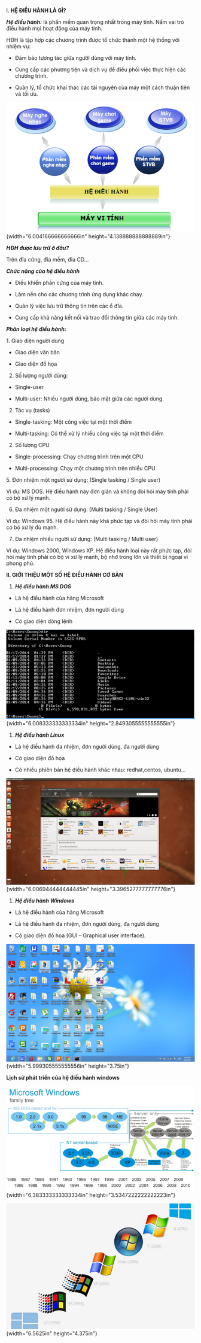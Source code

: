 I.  **HỆ ĐIỀU HÀNH LÀ GÌ?**

***Hệ điều hành:*** là phần mềm quan trọng nhất trong máy tính. Nắm vai
trò điều hành mọi hoạt động của máy tính.

HĐH là tập hợp các chương trình được tổ chức thành một hệ thống với
nhiệm vụ:

-   Đảm bảo tương tác giữa người dùng với máy tính.

-   Cung cấp các phương tiện và dịch vụ để điều phối việc thực hiện các
    chương trình.

-   Quản lý, tổ chức khai thác các tài nguyên của máy một cách thuận
    tiện và tối ưu.

![](3.1-tong-quan-ve-he-dieu-hanh-media/media/image1.png){width="6.004166666666666in"
height="4.138888888888889in"}

***HĐH được lưu trữ ở đâu?***

Trên đĩa cứng, đĩa mềm, đĩa CD…

***Chức năng của hệ điều hành***

-   Điều khiển phần cứng của máy tính.

-   Làm nền cho các chương trình ứng dụng khác chạy.

-   Quản lý việc lưu trữ thông tin trên các ổ đĩa.

-   Cung cấp khả năng kết nối và trao đổi thông tin giữa các máy tính.

***Phân loại hệ điều hành:***

1\. Giao diện người dùng

-   Giao diện văn bản

-   Giao diện đồ họa

2.  Số lượng người dùng:

-   Single-user

-   Multi-user: Nhiều người dùng, bảo mật giữa các người dùng.

2.  Tác vụ (tasks)

-   Single-tasking: Một công việc tại một thời điểm

-   Multi-tasking: Có thể xử lý nhiều công việc tại một thời điểm

2.  Số lượng CPU

-   Single-processing: Chạy chương trình trên một CPU

-   Multi-processing: Chạy một chương trình trên nhiều CPU

5\. Đơn nhiệm một người sử dụng: (Single tasking / Single user)

Ví dụ: MS DOS. Hệ điều hành này đơn giản và không đòi hỏi máy tính phải
có bộ xử lý mạnh.

6.  Đa nhiệm một người sử dụng: (Multi tasking / Single User)

Ví dụ: Windows 95. Hệ điều hành này khá phức tạp và đòi hỏi máy tính
phải có bộ xử lý đủ mạnh.

7.  Đa nhiệm nhiều người sử dụng: (Multi tasking / Multi user)

Ví dụ: Windows 2000, Windows XP. Hệ điều hành loại này rất phức tạp, đòi
hỏi máy tính phải có bộ vi xử lý mạnh, bộ nhớ trong lớn và thiết bị
ngoại vi phong phú.

**II. GIỚI THIỆU MỘT SỐ HỆ ĐIỀU HÀNH CƠ BẢN**

1.  ***Hệ điều hành MS DOS***

-   Là hệ điều hành của hãng Microsoft

-   Là hệ điều hành đơn nhiệm, đơn người dùng

-   Có giao diện dòng lệnh

![](3.1-tong-quan-ve-he-dieu-hanh-media/media/image2.png){width="6.008333333333334in"
height="2.8493055555555555in"}

1.  ***Hệ điều hành Linux***

-   Là hệ điều hành đa nhiệm, đơn người dùng, đa người dùng

-   Có giao diện đồ họa

-   Có nhiều phiên bản hệ điều hành khác nhau: redhat,centos, ubuntu...

![](3.1-tong-quan-ve-he-dieu-hanh-media/media/image3.png){width="6.006944444444445in"
height="3.3965277777777776in"}

1.  ***Hệ điều hành Windows***

-   Là hệ điều hành của hãng Microsoft

-   Là hệ điều hành đa nhiệm, đơn người dùng, đa người dùng

-   Có giao diện đồ họa (GUI – Graphical user interface).

![](3.1-tong-quan-ve-he-dieu-hanh-media/media/image4.png){width="5.999305555555556in"
height="3.75in"}

**Lịch sử phát triển của hệ điều hành windows**

![](3.1-tong-quan-ve-he-dieu-hanh-media/media/image5.jpeg){width="6.383333333333334in"
height="3.5347222222222223in"}

![](3.1-tong-quan-ve-he-dieu-hanh-media/media/image6.jpeg){width="6.5625in"
height="4.375in"}
